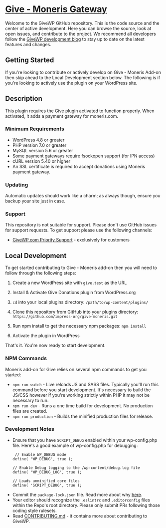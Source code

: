 # [Give - Moneris Gateway](https://givewp.com/addons/moneris-gateway/ "Give - Democratizing Generosity") #

Welcome to the GiveWP GitHub repository. This is the code source and the center of active development. Here you can browse the source, look at open issues, and contribute to the project. We recommend all developers follow the [GiveWP development blog](https://developers.givewp.com/) to stay up to date on the latest features and changes.

## Getting Started ##

If you're looking to contribute or actively develop on Give - Moneris Add-on then skip ahead to the Local Development section below. The following is if you're looking to actively use the plugin on your WordPress site.

## Description ##

This plugin requires the Give plugin activated to function properly. When activated, it adds a payment gateway for moneris.com.



### Minimum Requirements ###

* WordPress 4.8 or greater
* PHP version 7.0 or greater
* MySQL version 5.6 or greater
* Some payment gateways require fsockopen support (for IPN access)
* cURL version 5.40 or higher
* An SSL certificate is required to accept donations using Moneris payment gateway.

### Updating ###

Automatic updates should work like a charm; as always though, ensure you backup your site just in case.

### Support
This repository is not suitable for support. Please don't use GitHub issues for support requests. To get support please use the following channels:

* [GiveWP.com Priority Support](https://givewp.com/priority-support/) - exclusively for customers

## Local Development 

To get started contributing to Give - Moneris add-on then you will need to follow through the following steps:

1. Create a new WordPress site with `give.test` as the URL

2. Install & Activate Give Donations plugin from WordPress.org 

3. `cd` into your local plugins directory: `/path/to/wp-content/plugins/`

4. Clone this repository from GitHub into your plugins directory: `https://github.com/impress-org/give-moneris.git`

5. Run npm install to get the necessary npm packages: `npm install`

6. Activate the plugin in WordPress

That's it. You're now ready to start development.

### NPM Commands

Moneris add-on for Give relies on several npm commands to get you started:

* `npm run watch` - Live reloads JS and SASS files. Typically you'll run this command before you start development. It's necessary to build the JS/CSS however if you're working strictly within PHP it may not be necessary to run. 
* `npm run dev` - Runs a one time build for development. No production files are created.
* `npm run production` - Builds the minified production files for release.

### Development Notes

* Ensure that you have `SCRIPT_DEBUG` enabled within your wp-config.php file. Here's a good example of wp-config.php for debugging:
    ```
     // Enable WP_DEBUG mode
    define( 'WP_DEBUG', true );
    
    // Enable Debug logging to the /wp-content/debug.log file
    define( 'WP_DEBUG_LOG', true );
   
    // Loads unminified core files
    define( 'SCRIPT_DEBUG', true );
    ```
* Commit the `package-lock.json` file. Read more about why [here](https://docs.npmjs.com/files/package-lock.json). 
* Your editor should recognize the `.eslintrc` and `.editorconfig` files within the Repo's root directory. Please only submit PRs following those coding style rulesets. 
* Read [CONTRIBUTING.md](https://github.com/impress-org/give/blob/master/CONTRIBUTING.md) - it contains more about contributing to GiveWP.
